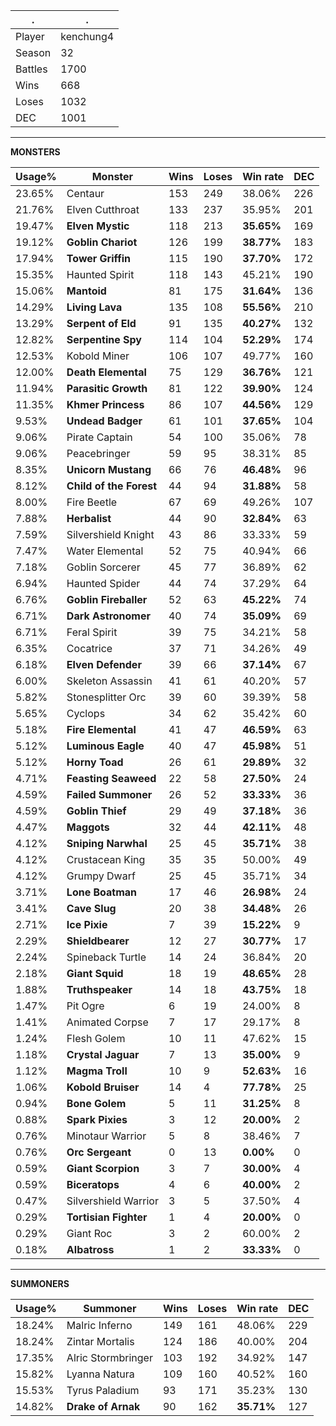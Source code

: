 .|.
|-|-
Player|kenchung4
Season|32
Battles|1700
Wins|668
Loses|1032
DEC|1001

---
**MONSTERS**

Usage%|Monster|Wins|Loses|Win rate|DEC|
-|-|-|-|-|-|
23.65%|Centaur|153|249|38.06%|226|
21.76%|Elven Cutthroat|133|237|35.95%|201|
19.47%|**Elven Mystic**|118|213|**35.65%**|169|
19.12%|**Goblin Chariot**|126|199|**38.77%**|183|
17.94%|**Tower Griffin**|115|190|**37.70%**|172|
15.35%|Haunted Spirit|118|143|45.21%|190|
15.06%|**Mantoid**|81|175|**31.64%**|136|
14.29%|**Living Lava**|135|108|**55.56%**|210|
13.29%|**Serpent of Eld**|91|135|**40.27%**|132|
12.82%|**Serpentine Spy**|114|104|**52.29%**|174|
12.53%|Kobold Miner|106|107|49.77%|160|
12.00%|**Death Elemental**|75|129|**36.76%**|121|
11.94%|**Parasitic Growth**|81|122|**39.90%**|124|
11.35%|**Khmer Princess**|86|107|**44.56%**|129|
9.53%|**Undead Badger**|61|101|**37.65%**|104|
9.06%|Pirate Captain|54|100|35.06%|78|
9.06%|Peacebringer|59|95|38.31%|85|
8.35%|**Unicorn Mustang**|66|76|**46.48%**|96|
8.12%|**Child of the Forest**|44|94|**31.88%**|58|
8.00%|Fire Beetle|67|69|49.26%|107|
7.88%|**Herbalist**|44|90|**32.84%**|63|
7.59%|Silvershield Knight|43|86|33.33%|59|
7.47%|Water Elemental|52|75|40.94%|66|
7.18%|Goblin Sorcerer|45|77|36.89%|62|
6.94%|Haunted Spider|44|74|37.29%|64|
6.76%|**Goblin Fireballer**|52|63|**45.22%**|74|
6.71%|**Dark Astronomer**|40|74|**35.09%**|69|
6.71%|Feral Spirit|39|75|34.21%|58|
6.35%|Cocatrice|37|71|34.26%|49|
6.18%|**Elven Defender**|39|66|**37.14%**|67|
6.00%|Skeleton Assassin|41|61|40.20%|57|
5.82%|Stonesplitter Orc|39|60|39.39%|58|
5.65%|Cyclops|34|62|35.42%|60|
5.18%|**Fire Elemental**|41|47|**46.59%**|63|
5.12%|**Luminous Eagle**|40|47|**45.98%**|51|
5.12%|**Horny Toad**|26|61|**29.89%**|32|
4.71%|**Feasting Seaweed**|22|58|**27.50%**|24|
4.59%|**Failed Summoner**|26|52|**33.33%**|36|
4.59%|**Goblin Thief**|29|49|**37.18%**|36|
4.47%|**Maggots**|32|44|**42.11%**|48|
4.12%|**Sniping Narwhal**|25|45|**35.71%**|38|
4.12%|Crustacean King|35|35|50.00%|49|
4.12%|Grumpy Dwarf|25|45|35.71%|34|
3.71%|**Lone Boatman**|17|46|**26.98%**|24|
3.41%|**Cave Slug**|20|38|**34.48%**|26|
2.71%|**Ice Pixie**|7|39|**15.22%**|9|
2.29%|**Shieldbearer**|12|27|**30.77%**|17|
2.24%|Spineback Turtle|14|24|36.84%|20|
2.18%|**Giant Squid**|18|19|**48.65%**|28|
1.88%|**Truthspeaker**|14|18|**43.75%**|18|
1.47%|Pit Ogre|6|19|24.00%|8|
1.41%|Animated Corpse|7|17|29.17%|8|
1.24%|Flesh Golem|10|11|47.62%|15|
1.18%|**Crystal Jaguar**|7|13|**35.00%**|9|
1.12%|**Magma Troll**|10|9|**52.63%**|16|
1.06%|**Kobold Bruiser**|14|4|**77.78%**|25|
0.94%|**Bone Golem**|5|11|**31.25%**|8|
0.88%|**Spark Pixies**|3|12|**20.00%**|2|
0.76%|Minotaur Warrior|5|8|38.46%|7|
0.76%|**Orc Sergeant**|0|13|**0.00%**|0|
0.59%|**Giant Scorpion**|3|7|**30.00%**|4|
0.59%|**Biceratops**|4|6|**40.00%**|2|
0.47%|Silvershield Warrior|3|5|37.50%|4|
0.29%|**Tortisian Fighter**|1|4|**20.00%**|0|
0.29%|Giant Roc|3|2|60.00%|2|
0.18%|**Albatross**|1|2|**33.33%**|0|

---
**SUMMONERS**

Usage%|Summoner|Wins|Loses|Win rate|DEC|
-|-|-|-|-|-|
18.24%|Malric Inferno|149|161|48.06%|229|
18.24%|Zintar Mortalis|124|186|40.00%|204|
17.35%|Alric Stormbringer|103|192|34.92%|147|
15.82%|Lyanna Natura|109|160|40.52%|160|
15.53%|Tyrus Paladium|93|171|35.23%|130|
14.82%|**Drake of Arnak**|90|162|**35.71%**|127|
